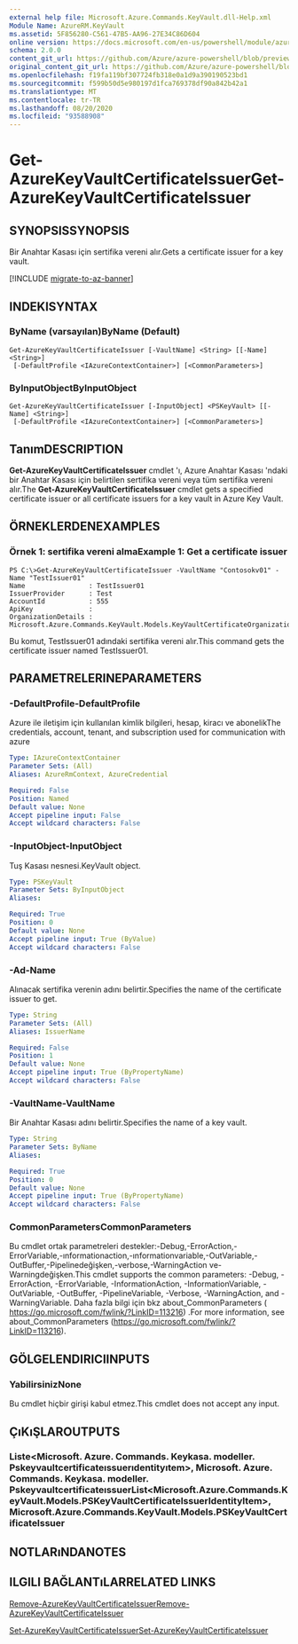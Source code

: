 ```yaml
---
external help file: Microsoft.Azure.Commands.KeyVault.dll-Help.xml
Module Name: AzureRM.KeyVault
ms.assetid: 5F856280-C561-47B5-AA96-27E34C86D604
online version: https://docs.microsoft.com/en-us/powershell/module/azurerm.keyvault/get-azurekeyvaultcertificateissuer
schema: 2.0.0
content_git_url: https://github.com/Azure/azure-powershell/blob/preview/src/ResourceManager/KeyVault/Commands.KeyVault/help/Get-AzureKeyVaultCertificateIssuer.md
original_content_git_url: https://github.com/Azure/azure-powershell/blob/preview/src/ResourceManager/KeyVault/Commands.KeyVault/help/Get-AzureKeyVaultCertificateIssuer.md
ms.openlocfilehash: f19fa119bf307724fb318e0a1d9a390190523bd1
ms.sourcegitcommit: f599b50d5e980197d1fca769378df90a842b42a1
ms.translationtype: MT
ms.contentlocale: tr-TR
ms.lasthandoff: 08/20/2020
ms.locfileid: "93588908"
---
```

# <span data-ttu-id="de5aa-101">Get-AzureKeyVaultCertificateIssuer</span><span class="sxs-lookup"><span data-stu-id="de5aa-101">Get-AzureKeyVaultCertificateIssuer</span></span>

## <span data-ttu-id="de5aa-102">SYNOPSIS</span><span class="sxs-lookup"><span data-stu-id="de5aa-102">SYNOPSIS</span></span>
<span data-ttu-id="de5aa-103">Bir Anahtar Kasası için sertifika vereni alır.</span><span class="sxs-lookup"><span data-stu-id="de5aa-103">Gets a certificate issuer for a key vault.</span></span>

[!INCLUDE [migrate-to-az-banner](../../includes/migrate-to-az-banner.md)]

## <span data-ttu-id="de5aa-104">INDEKI</span><span class="sxs-lookup"><span data-stu-id="de5aa-104">SYNTAX</span></span>

### <span data-ttu-id="de5aa-105">ByName (varsayılan)</span><span class="sxs-lookup"><span data-stu-id="de5aa-105">ByName (Default)</span></span>
```
Get-AzureKeyVaultCertificateIssuer [-VaultName] <String> [[-Name] <String>]
 [-DefaultProfile <IAzureContextContainer>] [<CommonParameters>]
```

### <span data-ttu-id="de5aa-106">ByInputObject</span><span class="sxs-lookup"><span data-stu-id="de5aa-106">ByInputObject</span></span>
```
Get-AzureKeyVaultCertificateIssuer [-InputObject] <PSKeyVault> [[-Name] <String>]
 [-DefaultProfile <IAzureContextContainer>] [<CommonParameters>]
```

## <span data-ttu-id="de5aa-107">Tanım</span><span class="sxs-lookup"><span data-stu-id="de5aa-107">DESCRIPTION</span></span>
<span data-ttu-id="de5aa-108">**Get-AzureKeyVaultCertificateIssuer** cmdlet 'ı, Azure Anahtar Kasası 'ndaki bir Anahtar Kasası için belirtilen sertifika vereni veya tüm sertifika vereni alır.</span><span class="sxs-lookup"><span data-stu-id="de5aa-108">The **Get-AzureKeyVaultCertificateIssuer** cmdlet gets a specified certificate issuer or all certificate issuers for a key vault in Azure Key Vault.</span></span>

## <span data-ttu-id="de5aa-109">ÖRNEKLERDEN</span><span class="sxs-lookup"><span data-stu-id="de5aa-109">EXAMPLES</span></span>

### <span data-ttu-id="de5aa-110">Örnek 1: sertifika vereni alma</span><span class="sxs-lookup"><span data-stu-id="de5aa-110">Example 1: Get a certificate issuer</span></span>
```
PS C:\>Get-AzureKeyVaultCertificateIssuer -VaultName "Contosokv01" -Name "TestIssuer01"
Name                : TestIssuer01
IssuerProvider      : Test
AccountId           : 555
ApiKey              : 
OrganizationDetails : Microsoft.Azure.Commands.KeyVault.Models.KeyVaultCertificateOrganizationDetails
```

<span data-ttu-id="de5aa-111">Bu komut, TestIssuer01 adındaki sertifika vereni alır.</span><span class="sxs-lookup"><span data-stu-id="de5aa-111">This command gets the certificate issuer named TestIssuer01.</span></span>

## <span data-ttu-id="de5aa-112">PARAMETRELERINE</span><span class="sxs-lookup"><span data-stu-id="de5aa-112">PARAMETERS</span></span>

### <span data-ttu-id="de5aa-113">-DefaultProfile</span><span class="sxs-lookup"><span data-stu-id="de5aa-113">-DefaultProfile</span></span>
<span data-ttu-id="de5aa-114">Azure ile iletişim için kullanılan kimlik bilgileri, hesap, kiracı ve abonelik</span><span class="sxs-lookup"><span data-stu-id="de5aa-114">The credentials, account, tenant, and subscription used for communication with azure</span></span>

```yaml
Type: IAzureContextContainer
Parameter Sets: (All)
Aliases: AzureRmContext, AzureCredential

Required: False
Position: Named
Default value: None
Accept pipeline input: False
Accept wildcard characters: False
```

### <span data-ttu-id="de5aa-115">-InputObject</span><span class="sxs-lookup"><span data-stu-id="de5aa-115">-InputObject</span></span>
<span data-ttu-id="de5aa-116">Tuş Kasası nesnesi.</span><span class="sxs-lookup"><span data-stu-id="de5aa-116">KeyVault object.</span></span>

```yaml
Type: PSKeyVault
Parameter Sets: ByInputObject
Aliases:

Required: True
Position: 0
Default value: None
Accept pipeline input: True (ByValue)
Accept wildcard characters: False
```

### <span data-ttu-id="de5aa-117">-Ad</span><span class="sxs-lookup"><span data-stu-id="de5aa-117">-Name</span></span>
<span data-ttu-id="de5aa-118">Alınacak sertifika verenin adını belirtir.</span><span class="sxs-lookup"><span data-stu-id="de5aa-118">Specifies the name of the certificate issuer to get.</span></span>

```yaml
Type: String
Parameter Sets: (All)
Aliases: IssuerName

Required: False
Position: 1
Default value: None
Accept pipeline input: True (ByPropertyName)
Accept wildcard characters: False
```

### <span data-ttu-id="de5aa-119">-VaultName</span><span class="sxs-lookup"><span data-stu-id="de5aa-119">-VaultName</span></span>
<span data-ttu-id="de5aa-120">Bir Anahtar Kasası adını belirtir.</span><span class="sxs-lookup"><span data-stu-id="de5aa-120">Specifies the name of a key vault.</span></span>

```yaml
Type: String
Parameter Sets: ByName
Aliases:

Required: True
Position: 0
Default value: None
Accept pipeline input: True (ByPropertyName)
Accept wildcard characters: False
```

### <span data-ttu-id="de5aa-121">CommonParameters</span><span class="sxs-lookup"><span data-stu-id="de5aa-121">CommonParameters</span></span>
<span data-ttu-id="de5aa-122">Bu cmdlet ortak parametreleri destekler:-Debug,-ErrorAction,-ErrorVariable,-ınformationaction,-ınformationvariable,-OutVariable,-OutBuffer,-Pipelinedeğişken,-verbose,-WarningAction ve-Warningdeğişken.</span><span class="sxs-lookup"><span data-stu-id="de5aa-122">This cmdlet supports the common parameters: -Debug, -ErrorAction, -ErrorVariable, -InformationAction, -InformationVariable, -OutVariable, -OutBuffer, -PipelineVariable, -Verbose, -WarningAction, and -WarningVariable.</span></span> <span data-ttu-id="de5aa-123">Daha fazla bilgi için bkz about_CommonParameters ( https://go.microsoft.com/fwlink/?LinkID=113216) .</span><span class="sxs-lookup"><span data-stu-id="de5aa-123">For more information, see about_CommonParameters (https://go.microsoft.com/fwlink/?LinkID=113216).</span></span>

## <span data-ttu-id="de5aa-124">GÖLGELENDIRICI</span><span class="sxs-lookup"><span data-stu-id="de5aa-124">INPUTS</span></span>

### <span data-ttu-id="de5aa-125">Yabilirsiniz</span><span class="sxs-lookup"><span data-stu-id="de5aa-125">None</span></span>
<span data-ttu-id="de5aa-126">Bu cmdlet hiçbir girişi kabul etmez.</span><span class="sxs-lookup"><span data-stu-id="de5aa-126">This cmdlet does not accept any input.</span></span>

## <span data-ttu-id="de5aa-127">ÇıKıŞLAR</span><span class="sxs-lookup"><span data-stu-id="de5aa-127">OUTPUTS</span></span>

### <span data-ttu-id="de5aa-128">Liste<Microsoft. Azure. Commands. Keykasa. modeller. Pskeyvaultcertificateıssuerıdentityıtem>, Microsoft. Azure. Commands. Keykasa. modeller. Pskeyvaultcertificateıssuer</span><span class="sxs-lookup"><span data-stu-id="de5aa-128">List<Microsoft.Azure.Commands.KeyVault.Models.PSKeyVaultCertificateIssuerIdentityItem>, Microsoft.Azure.Commands.KeyVault.Models.PSKeyVaultCertificateIssuer</span></span>

## <span data-ttu-id="de5aa-129">NOTLARıNDA</span><span class="sxs-lookup"><span data-stu-id="de5aa-129">NOTES</span></span>

## <span data-ttu-id="de5aa-130">ILGILI BAĞLANTıLAR</span><span class="sxs-lookup"><span data-stu-id="de5aa-130">RELATED LINKS</span></span>

[<span data-ttu-id="de5aa-131">Remove-AzureKeyVaultCertificateIssuer</span><span class="sxs-lookup"><span data-stu-id="de5aa-131">Remove-AzureKeyVaultCertificateIssuer</span></span>](./Remove-AzureKeyVaultCertificateIssuer.md)

[<span data-ttu-id="de5aa-132">Set-AzureKeyVaultCertificateIssuer</span><span class="sxs-lookup"><span data-stu-id="de5aa-132">Set-AzureKeyVaultCertificateIssuer</span></span>](./Set-AzureKeyVaultCertificateIssuer.md)



